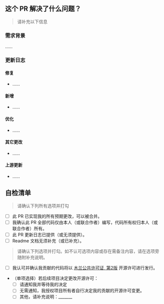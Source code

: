 ## 这个 PR 解决了什么问题？

> 请补充以下信息

### 需求背景

……

### 更新日志

#### 修复

- ……

#### 新增

- ……

#### 优化

- ……

#### 其它更改

- ……

#### 上游更新

- ……

## 自检清单

> 请确认下列所有选项并打勾

- [ ] 此 PR 已实现我的所有预期更改，可以被合并。
- [ ] 我确认此 PR 全部代码仅由本人（或联合作者）编写，代码所有权归本人（或联合作者）所有。
- [ ] 此 PR 更新日志已提供（或无须提供）。
- [ ] Readme 文档无须补充（或已补充）。

> 请确认下列选项并打勾。如不认可选项内容或存在需备注内容，请在选项旁随附补充说明。

- [ ] 我认可并确认我贡献的代码将以 [木兰公共许可证, 第2版](https://github.com/ArcticFoxPro/QQVersionListTool-WeChatMiniProgram/blob/main/LICENSE) 开源许可进行发行。
- （单项选择）若后续项目决定更改开源许可：
  - [ ] 请通知我并等待我的决定
  - [ ] 无需通知，我授权项目所有者自行决定我的贡献的开源许可变更。
  - [ ] 其他，请补充说明：_______
